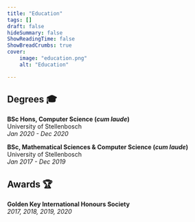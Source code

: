 ```yaml
---
title: "Education"
tags: []
draft: false
hideSummary: false
ShowReadingTime: false
ShowBreadCrumbs: true
cover:
    image: "education.png"
    alt: "Education"

---
```

## Degrees 🎓

**BSc Hons, Computer Science (*cum laude*)** <br/> 
University of Stellenbosch <br/>
*Jan 2020 - Dec 2020*


**BSc, Mathematical Sciences & Computer Science (*cum laude*)** <br/>
University of Stellenbosch <br/>
*Jan 2017 - Dec 2019*

## Awards 🏆

**Golden Key International Honours Society** <br/>
*2017, 2018, 2019, 2020*